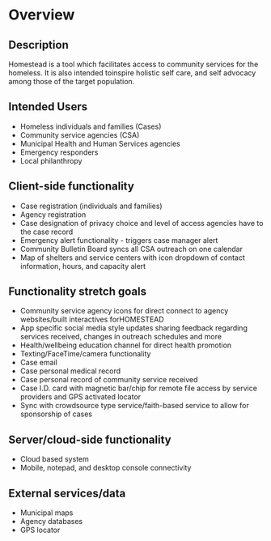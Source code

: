 # Overview

## Description

Homestead is a tool which facilitates access to community services for the homeless. It is also intended toinspire holistic self care, and self advocacy among those of the target population.

## Intended Users

* Homeless individuals and families (Cases)
* Community service agencies (CSA)
* Municipal Health and Human Services agencies
* Emergency responders
* Local philanthropy

## Client-side functionality

* Case registration (individuals and families)
* Agency registration 
* Case designation of privacy choice and level of access agencies have to the case record
* Emergency alert functionality - triggers case manager alert
* Community Bulletin Board syncs all CSA outreach on one calendar
* Map of shelters and service centers with icon dropdown of contact information, hours, and capacity alert

## Functionality stretch goals

* Community service agency icons for direct connect to agency websites/built interactives forHOMESTEAD
* App specific social media style updates sharing feedback regarding services received, changes in outreach schedules and more
* Health/wellbeing education channel for direct health promotion
* Texting/FaceTime/camera functionality
* Case email
* Case personal medical record
* Case personal record of community service received
* Case I.D. card with magnetic bar/chip for remote file access by service providers and GPS activated
locator
* Sync with crowdsource type service/faith-based service to allow for sponsorship of cases

## Server/cloud-side functionality

* Cloud based system
* Mobile, notepad, and desktop console connectivity

## External services/data

* Municipal maps
* Agency databases
* GPS locator
